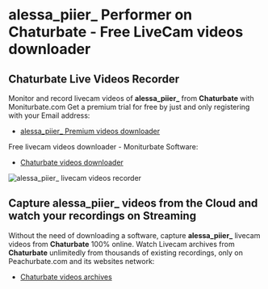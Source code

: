 # alessa_piier_ Performer on Chaturbate - Free LiveCam videos downloader

## Chaturbate Live Videos Recorder

Monitor and record livecam videos of **alessa_piier_** from **Chaturbate** with Moniturbate.com
Get a premium trial for free by just and only registering with your Email address:
* [alessa_piier_ Premium videos downloader](https://moniturbate.com/request-demo-licence-key.html)

Free livecam videos downloader - Moniturbate Software:
* [Chaturbate videos downloader](https://moniturbate.com/moniturbate-download-software.html)

![alessa_piier_ livecam videos recorder](https://peachurnet.com/templates/moniturbate-software.png)


## Capture alessa_piier_ videos from the Cloud and watch your recordings on Streaming

Without the need of downloading a software, capture **alessa_piier_** livecam videos from **Chaturbate** 100% online.
Watch Livecam archives from **Chaturbate** unlimitedly from thousands of existing recordings, only on Peachurbate.com and its websites network:
* [Chaturbate videos archives](https://peachurnet.com/)
